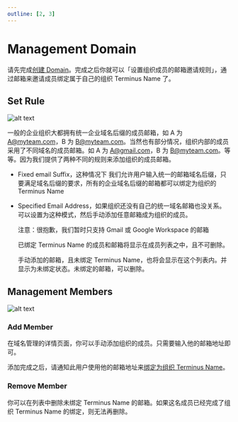 ```yaml
---
outline: [2, 3]
---
```


# Management Domain

请先完成[创建 Domain](../../space/domain/host-domain.md)。完成之后你就可以「设置组织成员的邮箱邀请规则」，通过邮箱来邀请成员绑定属于自己的组织 Terminus Name 了。

## Set Rule

![alt text](/images/how-to/space/set_rule.jpg)

一般的企业组织大都拥有统一企业域名后缀的成员邮箱，如 A 为 A@myteam.com，B 为 B@myteam.com。当然也有部分情况，组织内部的成员采用了不同域名的成员邮箱。如 A 为 A@gmail.com，B 为 B@myteam.com。等等。因为我们提供了两种不同的规则来添加组织的成员邮箱。

- Fixed email Suffix，这种情况下 我们允许用户输入统一的邮箱域名后缀，只要满足域名后缀的要求，所有的企业域名后缀的邮箱都可以绑定为组织的 Terminus Name

- Specified Email Address，如果组织还没有自己的统一域名邮箱也没关系。可以设置为这种模式，然后手动添加任意邮箱成为组织的成员。

  注意：很抱歉，我们暂时只支持 Gmail 或 Google Workspace 的邮箱

  已绑定 Terminus Name 的成员和邮箱将显示在成员列表之中，且不可删除。

  手动添加的邮箱，且未绑定 Terminus Name，也将会显示在这个列表内。并显示为未绑定状态。未绑定的邮箱，可以删除。

## Management Members

![alt text](/images/how-to/space/management_members.jpg)

### Add Member

在域名管理的详情页面，你可以手动添加组织的成员。只需要输入他的邮箱地址即可。

添加完成之后，请通知此用户使用他的邮箱地址来[绑定为组织 Terminus Name](../../termipass/account/index.md#organization-terminus-name)。

### Remove Member

你可以在列表中删除未绑定 Terminus Name 的邮箱。如果这名成员已经完成了组织 Terminus Name 的绑定，则无法再删除。
